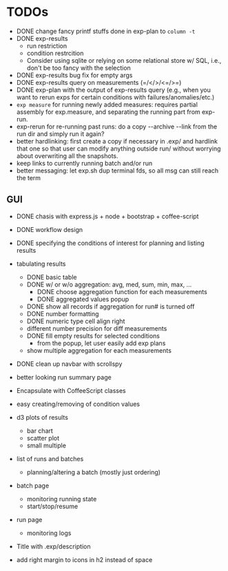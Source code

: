 # TODOs
* DONE change fancy printf stuffs done in exp-plan to `column -t`
* DONE exp-results
    * run restriction
    * condition restrcition
    * Consider using sqlite or relying on some relational store w/ SQL, i.e., don't be too fancy with the selection
* DONE exp-results bug fix for empty args
* DONE exp-results query on measurements (=/</>/<=/>=)
* DONE exp-plan with the output of exp-results query (e.g., when you want to rerun exps for certain conditions with failures/anomalies/etc.)
* `exp measure` for running newly added measures: requires partial assembly for exp.measure, and separating the running part from exp-run.
* exp-rerun for re-running past runs: do a copy --archive --link from the run dir and simply run it again?
* better hardlinking: first create a copy if necessary in .exp/ and hardlink that one so that user can modify anything outside run/ without worrying about overwriting all the snapshots.
* keep links to currently running batch and/or run
* better messaging: let exp.sh dup terminal fds, so all msg can still reach the term

## GUI
* DONE chasis with express.js + node + bootstrap + coffee-script
* DONE workflow design

* DONE specifying the conditions of interest for planning and listing results
* tabulating results
    * DONE basic table
    * DONE w/ or w/o aggregation: avg, med, sum, min, max, ...
        * DONE choose aggregation function for each measurements
        * DONE aggregated values popup
    * DONE show all records if aggregation for run# is turned off
    * DONE number formatting
    * DONE numeric type cell align right
    * different number precision for diff measurements
    * DONE fill empty results for selected conditions
        * from the popup, let user easily add exp plans
    * show multiple aggregation for each measurements
* DONE clean up navbar with scrollspy
* better looking run summary page
* Encapsulate with CoffeeScript classes
* easy creating/removing of condition values
* d3 plots of results
    * bar chart
    * scatter plot
    * small multiple
* list of runs and batches
    * planning/altering a batch (mostly just ordering)
* batch page
    * monitoring running state
    * start/stop/resume
* run page
    * monitoring logs

* Title with .exp/description
* add right margin to icons in h2 instead of space

<!--
vim:undofile
map <D-CR>  <C-\><C-N>:!make -C ~/2012/Projects/ExpKit install PREFIX=~<CR>:!cd ~/2012/Study/Giraph-vs-Socialite/graph-benchmarks; exp gui stop; exp gui start &<CR>
-->
